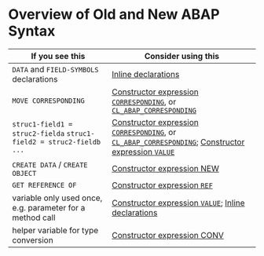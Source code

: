 # Overview of Old and New ABAP Syntax

|If you see this|Consider using this|
|--|--|
|`DATA` and `FIELD-SYMBOLS` declarations|[Inline declarations](https://blogs.sap.com/?p=85780)|
|`MOVE CORRESPONDING`|[Constructor expression `CORRESPONDING`](https://blogs.sap.com/?p=101549), or [`CL_ABAP_CORRESPONDING`](https://blogs.sap.com/?p=133686)|
|`struc1-field1 = struc2-fielda` `struc1-field2 = struc2-fieldb` `...`|[Constructor expression `CORRESPONDING`](https://blogs.sap.com/?p=101549), or [`CL_ABAP_CORRESPONDING`](CL_ABAP_CORRESPONDING); [Constructor expression `VALUE`](https://blogs.sap.com/?p=85962)|
|`CREATE DATA` / `CREATE OBJECT`|[Constructor expression NEW](https://blogs.sap.com/?p=85840)|
|`GET REFERENCE OF`|[Constructor expression `REF`](https://blogs.sap.com/?p=85963)|
|variable only used once, e.g. parameter for a method call|[Constructor expression `VALUE`](https://blogs.sap.com/?p=85962); [Inline declarations](https://blogs.sap.com/?p=85780)
|helper variable for type conversion|[Constructor expression CONV](https://blogs.sap.com/?p=85985)|
